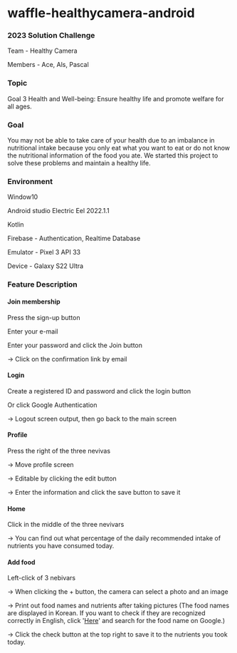 # waffle-healthycamera-android

### 2023 Solution Challenge
Team - Healthy Camera

Members - Ace, Als, Pascal

### Topic
Goal 3 Health and Well-being: Ensure healthy life and promote welfare for all ages.
### Goal
You may not be able to take care of your health due to an imbalance in nutritional intake because you only eat what you want to eat or do not know the         nutritional information of the food you ate. We started this project to solve these problems and maintain a healthy life.

### Environment
Window10

Android studio Electric Eel 2022.1.1

Kotlin

Firebase - Authentication, Realtime Database

Emulator - Pixel 3 API 33

Device - Galaxy S22 Ultra


### Feature Description


#### Join membership

Press the sign-up button

Enter your e-mail

Enter your password and click the Join button

-> Click on the confirmation link by email


#### Login

Create a registered ID and password and click the login button

Or click Google Authentication

-> Logout screen output, then go back to the main screen


#### Profile

Press the right of the three nevivas

-> Move profile screen

-> Editable by clicking the edit button

-> Enter the information and click the save button to save it


#### Home

Click in the middle of the three nevivars

-> You can find out what percentage of the daily recommended intake of nutrients you have consumed today.


#### Add food

Left-click of 3 nebivars

-> When clicking the + button, the camera can select a photo and an image

-> Print out food names and nutrients after taking pictures (The food names are displayed in Korean. If you want to check if they are recognized correctly in English, click '[Here](https://github.com/GDSC-Daejin/waffle-healthycamera-android/blob/master/KoreanFood%20_eng.txt)' and search for the food name on Google.) 

-> Click the check button at the top right to save it to the nutrients you took today.
